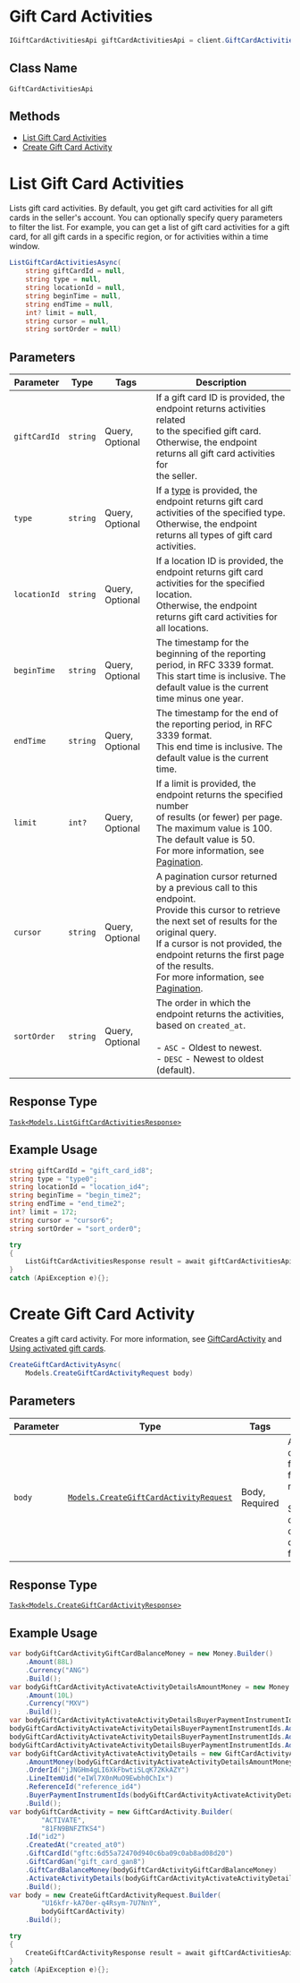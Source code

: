 # Gift Card Activities

```csharp
IGiftCardActivitiesApi giftCardActivitiesApi = client.GiftCardActivitiesApi;
```

## Class Name

`GiftCardActivitiesApi`

## Methods

* [List Gift Card Activities](/doc/api/gift-card-activities.md#list-gift-card-activities)
* [Create Gift Card Activity](/doc/api/gift-card-activities.md#create-gift-card-activity)


# List Gift Card Activities

Lists gift card activities. By default, you get gift card activities for all
gift cards in the seller's account. You can optionally specify query parameters to
filter the list. For example, you can get a list of gift card activities for a gift card,
for all gift cards in a specific region, or for activities within a time window.

```csharp
ListGiftCardActivitiesAsync(
    string giftCardId = null,
    string type = null,
    string locationId = null,
    string beginTime = null,
    string endTime = null,
    int? limit = null,
    string cursor = null,
    string sortOrder = null)
```

## Parameters

| Parameter | Type | Tags | Description |
|  --- | --- | --- | --- |
| `giftCardId` | `string` | Query, Optional | If a gift card ID is provided, the endpoint returns activities related<br>to the specified gift card. Otherwise, the endpoint returns all gift card activities for<br>the seller. |
| `type` | `string` | Query, Optional | If a [type](/doc/models/gift-card-activity-type.md) is provided, the endpoint returns gift card activities of the specified type.<br>Otherwise, the endpoint returns all types of gift card activities. |
| `locationId` | `string` | Query, Optional | If a location ID is provided, the endpoint returns gift card activities for the specified location.<br>Otherwise, the endpoint returns gift card activities for all locations. |
| `beginTime` | `string` | Query, Optional | The timestamp for the beginning of the reporting period, in RFC 3339 format.<br>This start time is inclusive. The default value is the current time minus one year. |
| `endTime` | `string` | Query, Optional | The timestamp for the end of the reporting period, in RFC 3339 format.<br>This end time is inclusive. The default value is the current time. |
| `limit` | `int?` | Query, Optional | If a limit is provided, the endpoint returns the specified number<br>of results (or fewer) per page. The maximum value is 100. The default value is 50.<br>For more information, see [Pagination](https://developer.squareup.com/docs/working-with-apis/pagination). |
| `cursor` | `string` | Query, Optional | A pagination cursor returned by a previous call to this endpoint.<br>Provide this cursor to retrieve the next set of results for the original query.<br>If a cursor is not provided, the endpoint returns the first page of the results.<br>For more information, see [Pagination](https://developer.squareup.com/docs/working-with-apis/pagination). |
| `sortOrder` | `string` | Query, Optional | The order in which the endpoint returns the activities, based on `created_at`.<br><br>- `ASC` - Oldest to newest.<br>- `DESC` - Newest to oldest (default). |

## Response Type

[`Task<Models.ListGiftCardActivitiesResponse>`](/doc/models/list-gift-card-activities-response.md)

## Example Usage

```csharp
string giftCardId = "gift_card_id8";
string type = "type0";
string locationId = "location_id4";
string beginTime = "begin_time2";
string endTime = "end_time2";
int? limit = 172;
string cursor = "cursor6";
string sortOrder = "sort_order0";

try
{
    ListGiftCardActivitiesResponse result = await giftCardActivitiesApi.ListGiftCardActivitiesAsync(giftCardId, type, locationId, beginTime, endTime, limit, cursor, sortOrder);
}
catch (ApiException e){};
```


# Create Gift Card Activity

Creates a gift card activity. For more information, see
[GiftCardActivity](https://developer.squareup.com/docs/gift-cards/using-gift-cards-api#giftcardactivity) and
[Using activated gift cards](https://developer.squareup.com/docs/gift-cards/using-gift-cards-api#using-activated-gift-cards).

```csharp
CreateGiftCardActivityAsync(
    Models.CreateGiftCardActivityRequest body)
```

## Parameters

| Parameter | Type | Tags | Description |
|  --- | --- | --- | --- |
| `body` | [`Models.CreateGiftCardActivityRequest`](/doc/models/create-gift-card-activity-request.md) | Body, Required | An object containing the fields to POST for the request.<br><br>See the corresponding object definition for field details. |

## Response Type

[`Task<Models.CreateGiftCardActivityResponse>`](/doc/models/create-gift-card-activity-response.md)

## Example Usage

```csharp
var bodyGiftCardActivityGiftCardBalanceMoney = new Money.Builder()
    .Amount(88L)
    .Currency("ANG")
    .Build();
var bodyGiftCardActivityActivateActivityDetailsAmountMoney = new Money.Builder()
    .Amount(10L)
    .Currency("MXV")
    .Build();
var bodyGiftCardActivityActivateActivityDetailsBuyerPaymentInstrumentIds = new List<string>();
bodyGiftCardActivityActivateActivityDetailsBuyerPaymentInstrumentIds.Add("buyer_payment_instrument_ids4");
bodyGiftCardActivityActivateActivityDetailsBuyerPaymentInstrumentIds.Add("buyer_payment_instrument_ids5");
bodyGiftCardActivityActivateActivityDetailsBuyerPaymentInstrumentIds.Add("buyer_payment_instrument_ids6");
var bodyGiftCardActivityActivateActivityDetails = new GiftCardActivityActivate.Builder()
    .AmountMoney(bodyGiftCardActivityActivateActivityDetailsAmountMoney)
    .OrderId("jJNGHm4gLI6XkFbwtiSLqK72KkAZY")
    .LineItemUid("eIWl7X0nMuO9Ewbh0ChIx")
    .ReferenceId("reference_id4")
    .BuyerPaymentInstrumentIds(bodyGiftCardActivityActivateActivityDetailsBuyerPaymentInstrumentIds)
    .Build();
var bodyGiftCardActivity = new GiftCardActivity.Builder(
        "ACTIVATE",
        "81FN9BNFZTKS4")
    .Id("id2")
    .CreatedAt("created_at0")
    .GiftCardId("gftc:6d55a72470d940c6ba09c0ab8ad08d20")
    .GiftCardGan("gift_card_gan8")
    .GiftCardBalanceMoney(bodyGiftCardActivityGiftCardBalanceMoney)
    .ActivateActivityDetails(bodyGiftCardActivityActivateActivityDetails)
    .Build();
var body = new CreateGiftCardActivityRequest.Builder(
        "U16kfr-kA70er-q4Rsym-7U7NnY",
        bodyGiftCardActivity)
    .Build();

try
{
    CreateGiftCardActivityResponse result = await giftCardActivitiesApi.CreateGiftCardActivityAsync(body);
}
catch (ApiException e){};
```

